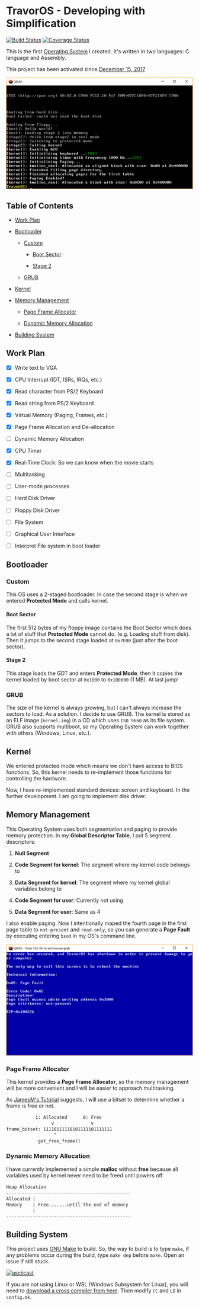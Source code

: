 # TravorOS - Developing with Simplification

[![Build Status](https://travis-ci.org/TravorLZH/TravorOS.svg?branch=master)](https://travis-ci.org/TravorLZH/TravorOS)
[![Coverage Status](https://coveralls.io/repos/github/TravorLZH/TravorOS/badge.svg)](https://coveralls.io/github/TravorLZH/TravorOS)

This is the first [Operating System](https://en.wikipedia.org/wiki/Operating_System "Operating System Definition") I created. It's written in two languages: C language and Assembly.

This project has been activated since [December 15, 2017](https://github.com/TravorLZH/TravorOS/releases/tag/v0.2-r0)

![screenshot](screenshots/latest.png)

## Table of Contents

* [Work Plan](#work-plan)

* [Bootloader](#bootloader)

	* [Custom](#bootloader)

		* [Boot Sector](#boot-sector)

		* [Stage 2](#stage-2)

	* [GRUB](#grub)

* [Kernel](#kernel)

* [Memory Management](#memory-management)

	* [Page Frame Allocator](#page-frame-allocator)
	
	* [Dynamic Memory Allocation](#dynamic-memory-allocation)

* [Building System](#building-system)

## Work Plan

- [x] Write text to VGA

- [x] CPU Interrupt (IDT, ISRs, IRQs, etc.)

- [x] Read character from PS/2 Keyboard

- [x] Read string from PS/2 Keyboard

- [x] Virtual Memory (Paging, Frames, etc.)

- [x] Page Frame Allocation and De-allocation

- [ ] Dynamic Memory Allocation

- [x] CPU Timer

- [x] Real-Time Clock: So we can know when the movie starts

- [ ] Multitasking

- [ ] User-mode processes

- [ ] Hard Disk Driver

- [ ] Floppy Disk Driver

- [ ] File System

- [ ] Graphical User Interface

- [ ] Interpret File system in boot loader

## Bootloader

### Custom

This OS uses a 2-staged bootloader. In case the second stage is when we entered **Protected Mode** and calls kernel.

#### Boot Sector

The first 512 bytes of my floppy image contains the Boot Sector which does a lot of stuff that **Protected Mode** cannot do. (e.g. Loading stuff from disk). Then it jumps to the second stage loaded at `0x7E00` (just after the boot sector).

#### Stage 2

This stage loads the GDT and enters **Protected Mode**, then it copies the kernel loaded by boot sector at `0x1000` to `0x100000` (1 MB). At last jump!

### GRUB

The size of the kernel is always growing, but I can't always increase the sectors to load. As a solution. I decide to use GRUB. The kernel is stored as an ELF image (`kernel.img`) in a CD which uses `ISO 9660` as its file system. GRUB also supports multiboot, so my Operating System can work together with others (Windows, Linux, etc.).

## Kernel

We entered protected mode which means we don't have access to BIOS functions. So, this kernel needs to re-implement those functions for controlling the hardware.

Now, I have re-implemented standard devices: screen and keyboard. In the further development. I am going to implement disk driver.

## Memory Management

This Operating System uses both segmentation and paging to provide memory protection. In my **Global Descriptor Table**, I put 5 segment descriptors:

1. **Null Segment**

1. **Code Segment for kernel**: The segment where my kernel code belongs to

1. **Data Segment for kernel**: The segment where my kernel global variables belong to

1. **Code Segment for user**: Currently not using

1. **Data Segment for user**: Same as 4

I also enable paging. Now I intentionally maped the fourth page in the first page table to `not-present` and `read-only`, so you can generate a **Page Fault** by executing entering `bsod` in my OS's command line.

![bluescreen](screenshots/bsod.png)

### Page Frame Allocator

This kernel provides a **Page Frame Allocator**, so the memory management will be more convenient and I will be easier to approach multitasking.

As [JamesM's Tutorial](http://www.jamesmolloy.co.uk/tutorial_html/6.-Paging.html) suggests, I will use a bitset to determine whether a frame is free or not.

```
           1: Allocated      0: Free
                 v              v
frame_bitset: 11110111110101111101111111
                  ^
            get_free_frame()
```

### Dynamic Memory Allocation

I have currently implemented a simple **malloc** without **free** because all variables used by kernel never need to be freed until powers off.

```
Heap Allocation
-----------------------------------------------
Allocated |
Memory    | Free.......until the end of memory
          |
-----------------------------------------------
```

## Building System

This project uses [GNU Make](https://www.gnu.org/software/make "GNU Make Homepage") to build. So, the way to build is to type `make`, if any problems occur during the build, type `make dep` before `make`. Open an issue if still stuck.

[![asciicast](https://asciinema.org/a/176920.png)](https://asciinema.org/a/176920)

If you are not using Linux or WSL (Windows Subsystem for Linux), you will need to [download a cross compiler from here](https://github.com/nativeos/i386-elf-toolchain/releases). Then modify `CC` and `LD` in `config.mk`.
